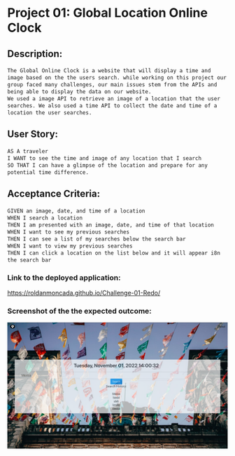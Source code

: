 # Project 01: Global Location Online Clock

## Description: 
    The Global Online Clock is a website that will display a time and image based on the the users search. while working on this project our group faced many challenges, our main issues stem from the APIs and being able to display the data on our website. 
    We used a image API to retrieve an image of a location that the user searches. We also used a time API to collect the date and time of a location the user searches.   

## User Story: 
```
AS A traveler
I WANT to see the time and image of any location that I search
SO THAT I can have a glimpse of the location and prepare for any potential time difference.
```

## Acceptance Criteria: 
```
GIVEN an image, date, and time of a location
WHEN I search a location 
THEN I am presented with an image, date, and time of that location
WHEN I want to see my previous searches 
THEN I can see a list of my searches below the search bar
WHEN I want to view my previous searches 
THEN I can click a location on the list below and it will appear i8n the search bar
```

### Link to the deployed application:
https://roldanmoncada.github.io/Challenge-01-Redo/

### Screenshot of the the expected outcome:
![](Screen%20Shot%202022-11-01%20at%202.01.03%20PM.png)
